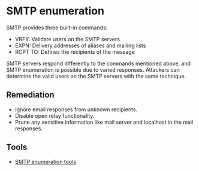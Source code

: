 # SMTP enumeration

SMTP provides three built-in commands:

* VRFY: Validate users on the SMTP servers
* EXPN: Delivery addresses of aliases and mailing lists
* RCPT TO: Defines the recipients of the message

SMTP servers respond differently to the commands mentioned above, and SMTP enumeration is possible due to varied responses. Attackers can determine the valid users on the SMTP servers with the same technique.

## Remediation

* Ignore email responses from unknown recipients.
* Disable open relay functionality.
* Prune any sensitive information like mail server and localhost in the mail responses.
## Tools

* [SMTP enumeration tools](red-testlab:docs/enum/smtp)
